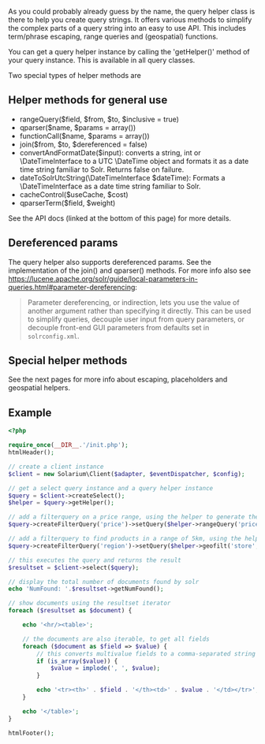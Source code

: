 As you could probably already guess by the name, the query helper class is there to help you create query strings. It offers various methods to simplify the complex parts of a query string into an easy to use API. This includes term/phrase escaping, range queries and (geospatial) functions.

You can get a query helper instance by calling the 'getHelper()' method of your query instance. This is available in all query classes.

Two special types of helper methods are

Helper methods for general use
------------------------------

-   rangeQuery($field, $from, $to, $inclusive = true)
-   qparser($name, $params = array())
-   functionCall($name, $params = array())
-   join($from, $to, $dereferenced = false)
-   convertAndFormatDate($input): converts a string, int or \DateTimeInterface to a UTC \DateTime object and formats it as a date time string familiar to Solr. Returns false on failure.
-   dateToSolrUtcString(\DateTimeInterface $dateTime): Formats a \DateTimeInterface as a date time string familiar to Solr. 
-   cacheControl($useCache, $cost)
-   qparserTerm($field, $weight)

See the API docs (linked at the bottom of this page) for more details.

Dereferenced params
-------------------

The query helper also supports dereferenced params. See the implementation of the join() and qparser() methods. For more info also see <https://lucene.apache.org/solr/guide/local-parameters-in-queries.html#parameter-dereferencing>:

> Parameter dereferencing, or indirection, lets you use the value of another argument rather than specifying it directly. This can be used to simplify queries, decouple user input from query parameters, or decouple front-end GUI parameters from defaults set in `solrconfig.xml`.

Special helper methods
----------------------

See the next pages for more info about escaping, placeholders and geospatial helpers.

Example
-------

```php
<?php

require_once(__DIR__.'/init.php');
htmlHeader();

// create a client instance
$client = new Solarium\Client($adapter, $eventDispatcher, $config);

// get a select query instance and a query helper instance
$query = $client->createSelect();
$helper = $query->getHelper();

// add a filterquery on a price range, using the helper to generate the range
$query->createFilterQuery('price')->setQuery($helper->rangeQuery('price', 10, 300));

// add a filterquery to find products in a range of 5km, using the helper to generate the 'geofilt' filter
$query->createFilterQuery('region')->setQuery($helper->geofilt('store', 45.15, -93.85, 5));

// this executes the query and returns the result
$resultset = $client->select($query);

// display the total number of documents found by solr
echo 'NumFound: '.$resultset->getNumFound();

// show documents using the resultset iterator
foreach ($resultset as $document) {

    echo '<hr/><table>';

    // the documents are also iterable, to get all fields
    foreach ($document as $field => $value) {
        // this converts multivalue fields to a comma-separated string
        if (is_array($value)) {
            $value = implode(', ', $value);
        }

        echo '<tr><th>' . $field . '</th><td>' . $value . '</td></tr>';
    }

    echo '</table>';
}

htmlFooter();

```
